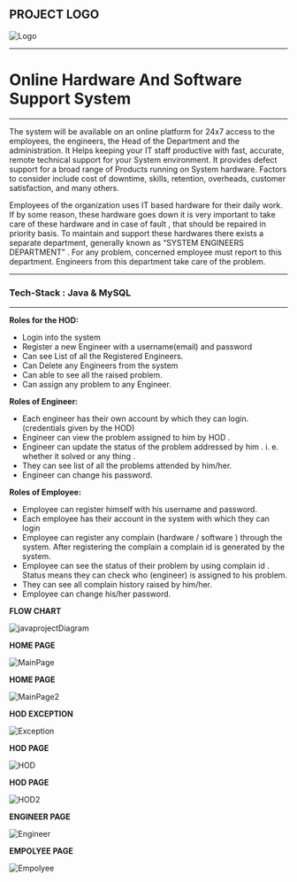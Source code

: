 **PROJECT LOGO**
---
![Logo](https://user-images.githubusercontent.com/99475082/206293732-4f32e653-551d-4d36-bc48-7a50b004e717.png)

---

# Online Hardware And Software Support System
---

<p>
The system will be available on an online platform for 24x7 access to the employees, the engineers, the Head of the Department
and the administration. It Helps keeping your IT staff productive with fast, accurate, remote technical support for your System environment. 
It provides defect support for a broad range of Products running on System hardware.
Factors to consider include cost of downtime, skills, retention, overheads, customer satisfaction, and many others.
</p>



<p>
Employees of the organization uses IT based hardware for their daily work. If by some reason, these hardware goes down it is very
important to take care of these hardware and in case of fault , that should be repaired in priority basis. To maintain and support these
hardwares there exists a separate department, generally known as “SYSTEM ENGINEERS DEPARTMENT” . For any problem, concerned
employee must report to this department. Engineers from this department take care of the problem.

</p>

---
<h3> Tech-Stack : Java  &  MySQL </h3>

---
**Roles for the HOD:**
-	Login into the system 
- Register a new Engineer with a username(email) and password 
-	Can see List of all the Registered Engineers.
-	Can Delete any Engineers from the system
-	Can able to see all the raised problem.
-	Can assign any problem to any Engineer.


**Roles of Engineer:**
-	Each engineer has their own account by which they can login.(credentials given by the HOD)
-	Engineer can view the problem assigned to him by HOD .
-	Engineer can update the status of the problem addressed by him . i. e. whether it solved or any thing .
-	They can see list of all the problems attended by him/her.
-	Engineer can change his password.


**Roles of Employee:**
-	Employee can register himself with his username and password.
-	Each employee has their account in the system with which they can login
-	Employee can register any complain (hardware / software ) through the system. After registering the complain a complain id is generated by the system.
-	Employee can see the status of their problem by using complain id . Status means they can check who (engineer) is assigned to his problem.
-	They can see all complain history raised by him/her.
-	Employee can change his/her password.


 **FLOW CHART** 
 
![javaprojectDiagram](https://user-images.githubusercontent.com/99475082/205909697-8f1fa1d2-f1f2-4857-b408-e8959c305a6b.png)

**HOME PAGE**

![MainPage](https://user-images.githubusercontent.com/99475082/205909978-15cdae95-bd90-4f9d-b0bd-c6f2b248ac10.png)

**HOME PAGE**

![MainPage2](https://user-images.githubusercontent.com/99475082/205910169-0c4037f4-72d9-48ae-a887-cc2a9048b5b4.png)

**HOD EXCEPTION**

![Exception](https://user-images.githubusercontent.com/99475082/205910451-1ef3af36-6359-4392-aaa8-b624d44fced9.png)

**HOD PAGE**

![HOD](https://user-images.githubusercontent.com/99475082/205910568-5f89e0ae-a647-4496-ba81-3df6e9c757a4.png)


**HOD PAGE**

![HOD2](https://user-images.githubusercontent.com/99475082/205910742-ba2cdd52-06a2-4e21-b887-6a319aae6179.png)

**ENGINEER PAGE**

![Engineer](https://user-images.githubusercontent.com/99475082/205910819-74f0d7dc-0384-426d-b732-fc7371af105b.png)

**EMPOLYEE PAGE**

![Empolyee](https://user-images.githubusercontent.com/99475082/205910937-be29693e-aa74-4518-b49c-f95e04ddf10d.png)

